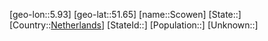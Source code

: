 ﻿---
location: [51.65,5.93]
type: City
tags:
- geo/City


SpocWebEntityId: 34155
isDeleted: false
confidential: public

---
[geo-lon::5.93]
[geo-lat::51.65]
[name::Scowen]
[State::]
[Country::[Netherlands](geo/Continent/Europe/Netherlands.md)]
[StateId::]
[Population::]
[Unknown::]

